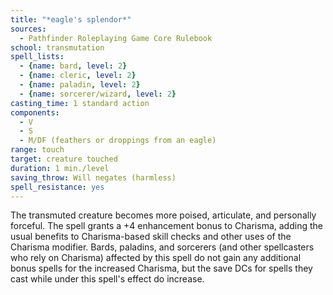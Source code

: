 ```yaml
---
title: "*eagle's splendor*"
sources:
  - Pathfinder Roleplaying Game Core Rulebook
school: transmutation
spell_lists:
  - {name: bard, level: 2}
  - {name: cleric, level: 2}
  - {name: paladin, level: 2}
  - {name: sorcerer/wizard, level: 2}
casting_time: 1 standard action
components:
  - V
  - S
  - M/DF (feathers or droppings from an eagle)
range: touch
target: creature touched
duration: 1 min./level
saving_throw: Will negates (harmless)
spell_resistance: yes
---
```


The transmuted creature becomes more poised, articulate, and personally forceful. The spell grants a +4 enhancement bonus to Charisma, adding the usual benefits to Charisma-based skill checks and other uses of the Charisma modifier. Bards, paladins, and sorcerers (and other spellcasters who rely on Charisma) affected by this spell do not gain any additional bonus spells for the increased Charisma, but the save DCs for spells they cast while under this spell's effect do increase.

